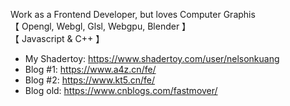 Work as a Frontend Developer, but loves Computer Graphis   
【 Opengl, Webgl, Glsl, Webgpu, Blender 】   
【 Javascript & C++ 】

- My Shadertoy: https://www.shadertoy.com/user/nelsonkuang
- Blog #1: https://www.a4z.cn/fe/
- Blog #2: https://www.kt5.cn/fe/
- Blog old: https://www.cnblogs.com/fastmover/
